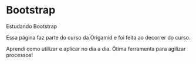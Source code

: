 # Bootstrap
Estudando Bootstrap 

Essa página faz parte do curso da Origamid e foi feita ao decorrer do curso.

Aprendi como utilizar e aplicar no dia a dia. Ótima ferramenta para agilizar processos!
